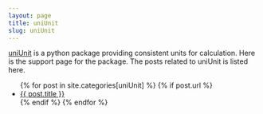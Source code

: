 ```yaml
---
layout: page
title: uniUnit
slug: uniUnit
---
```

[uniUnit](https://github.com/wanglongqi/uniUnit) is a python package providing consistent units for calculation. Here is the support page for the package. The posts related to uniUnit is listed here.

<ul>
{% for post in site.categories[uniUnit] %}
    	{% if post.url %}
      <li><a href="{{ post.url }}">{{ post.title }}</a></li>
      {% endif %}
{% endfor %}
</ul>
